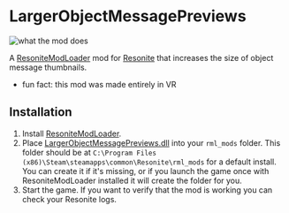 # LargerObjectMessagePreviews

![what the mod does](https://cdn.discordapp.com/attachments/1060420748486905906/1060420748654694420/Neos_h6PvTyY1zg.png)

A [ResoniteModLoader](https://github.com/resonite-modding-group/ResoniteModLoader) mod for [Resonite](https://resonite.com/) that increases the size of object message thumbnails.

- fun fact: this mod was made entirely in VR

## Installation
1. Install [ResoniteModLoader](https://github.com/resonite-modding-group/ResoniteModLoader).
1. Place [LargerObjectMessagePreviews.dll](https://github.com/art0007i/LargerObjectMessagePreviews/releases/latest/download/LargerObjectMessagePreviews.dll) into your `rml_mods` folder. This folder should be at `C:\Program Files (x86)\Steam\steamapps\common\Resonite\rml_mods` for a default install. You can create it if it's missing, or if you launch the game once with ResoniteModLoader installed it will create the folder for you.
1. Start the game. If you want to verify that the mod is working you can check your Resonite logs.